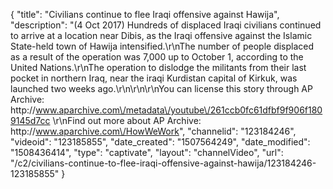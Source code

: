 {
    "title": "Civilians continue to flee Iraqi offensive against Hawija",
    "description": "(4 Oct 2017) Hundreds of displaced Iraqi civilians continued to arrive at a location near Dibis, as the Iraqi offensive against the Islamic State-held town of Hawija intensified.\r\nThe number of people displaced as a result of the operation was 7,000 up to October 1, according to the United Nations.\r\nThe operation to dislodge the militants from their last pocket in northern Iraq, near the iraqi Kurdistan capital of Kirkuk, was launched two weeks ago.\r\n\r\n\r\nYou can license this story through AP Archive: http:\/\/www.aparchive.com\/metadata\/youtube\/261ccb0fc61dfbf9f906f1809145d7cc \r\nFind out more about AP Archive: http:\/\/www.aparchive.com\/HowWeWork",
    "channelid": "123184246",
    "videoid": "123185855",
    "date_created": "1507564249",
    "date_modified": "1508436414",
    "type": "captivate",
    "layout": "channelVideo",
    "url": "\/c2\/civilians-continue-to-flee-iraqi-offensive-against-hawija\/123184246-123185855"
}